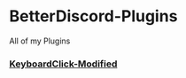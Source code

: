 # BetterDiscord-Plugins
All of my Plugins

### [KeyboardClick-Modified](Plugins/KeyboardClick-Modified.plugin.js)
